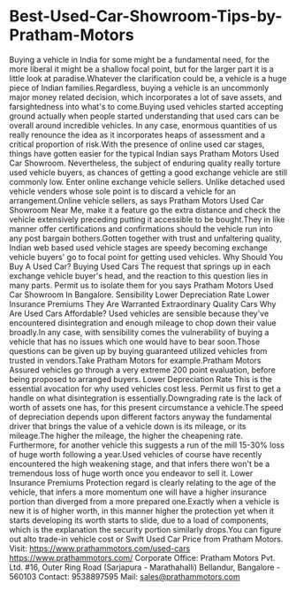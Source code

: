 # Best-Used-Car-Showroom-Tips-by-Pratham-Motors
Buying a vehicle in India for some might be a fundamental need, for the more liberal it might be a shallow focal point, but for the larger part it is a little look at paradise.Whatever the clarification could be, a vehicle is a huge piece of Indian families.Regardless, buying a vehicle is an uncommonly major money related decision, which incorporates a lot of save assets, and farsightedness into what's to come.Buying used vehicles started accepting ground actually when people started understanding that used cars can be overall around incredible vehicles. In any case, enormous quantities of us really renounce the idea as it incorporates heaps of assessment and a critical proportion of risk.With the presence of online used car stages, things have gotten easier for the typical Indian says Pratham Motors Used Car Showroom.  Nevertheless, the subject of enduring quality really torture used vehicle buyers, as chances of getting a good exchange vehicle are still commonly low. Enter online exchange vehicle sellers. Unlike detached used vehicle venders whose sole point is to discard a vehicle for an arrangement.Online vehicle sellers, as says Pratham Motors Used Car Showroom Near Me, make it a feature go the extra distance and check the vehicle extensively preceding putting it accessible to be bought.They in like manner offer certifications and confirmations should the vehicle run into any post bargain bothers.Gotten together with trust and unfaltering quality, Indian web based used vehicle stages are speedy becoming exchange vehicle buyers' go to focal point for getting used vehicles.  Why Should You Buy A Used Car? Buying Used Cars The request that springs up in each exchange vehicle buyer's head, and the reaction to this question lies in many parts. Permit us to isolate them for you says Pratham Motors Used Car Showroom In Bangalore.  Sensibility Lower Depreciation Rate Lower Insurance Premiums They Are Warranted Extraordinary Quality Cars  Why Are Used Cars Affordable? Used vehicles are sensible because they've encountered disintegration and enough mileage to chop down their value broadly.In any case, with sensibility comes the vulnerability of buying a vehicle that has no issues which one would have to bear soon.Those questions can be given up by buying guaranteed utilized vehicles from trusted in vendors.Take Pratham Motors for example.Pratham Motors Assured vehicles go through a very extreme 200 point evaluation, before being proposed to arranged buyers.  Lower Depreciation Rate This is the essential avocation for why used vehicles cost less. Permit us first to get a handle on what disintegration is essentially.Downgrading rate is the lack of worth of assets one has, for this present circumstance a vehicle.The speed of depreciation depends upon different factors anyway the fundamental driver that brings the value of a vehicle down is its mileage, or its mileage.The higher the mileage, the higher the cheapening rate. Furthermore, for another vehicle this suggests a run of the mill 15-30% loss of huge worth following a year.Used vehicles of course have recently encountered the high weakening stage, and that infers there won't be a tremendous loss of huge worth once you endeavor to sell it.  Lower Insurance Premiums Protection regard is clearly relating to the age of the vehicle, that infers a more momentum one will have a higher insurance portion than diverged from a more prepared one.Exactly when a vehicle is new it is of higher worth, in this manner higher the protection yet when it starts developing its worth starts to slide, due to a load of components, which is the explanation the security portion similarly drops.You can figure out alto trade-in vehicle cost or Swift Used Car Price from Pratham Motors.  Visit: https://www.prathammotors.com/used-cars https://www.prathammotors.com/ Corporate Office:  Pratham Motors Pvt. Ltd. #16, Outer Ring Road (Sarjapura - Marathahalli) Bellandur, Bangalore - 560103 Contact: 9538897595 Mail: sales@prathammotors.com
